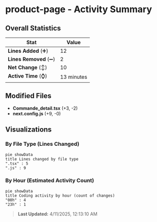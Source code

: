 # product-page - Activity Summary 

## Overall Statistics

| Stat                   | Value                                                             |
| ---------------------- | ----------------------------------------------------------------- |
| **Lines Added** (➕)   | 12                                          |
| **Lines Removed** (➖) | 2                                        |
| **Net Change** (↕)    | 10                |
| **Active Time** (⌚)   | 13 minutes |


## Modified Files
- **Commande_detail.tsx** (+3, -2)
- **next.config.js** (+9, -0)

## Visualizations

### By File Type (Lines Changed)

```mermaid
pie showData
title Lines changed by file type
".tsx" : 5
".js" : 9
```

### By Hour (Estimated Activity Count)

```mermaid
pie showData
title Coding activity by hour (count of changes)
"00h" : 4
"23h" : 1
```


> **Last Updated:** 4/11/2025, 12:13:10 AM